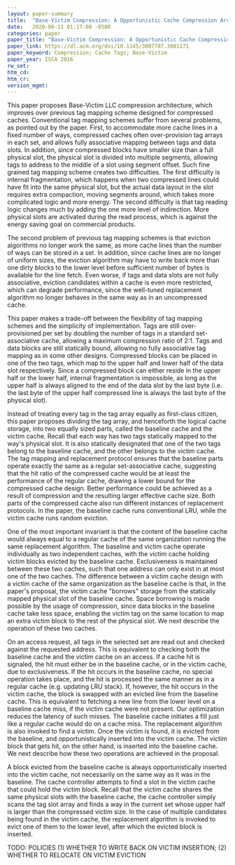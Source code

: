 ```yaml
---
layout: paper-summary
title:  "Base-Victim Compression: A Opportunistic Cache Compression Architecture"
date:   2020-06-11 01:17:00 -0500
categories: paper
paper_title: "Base-Victim Compression: A Opportunistic Cache Compression Architecture"
paper_link: https://dl.acm.org/doi/10.1145/3007787.3001171
paper_keyword: Compression; Cache Tags; Base-Victim
paper_year: ISCA 2016
rw_set:
htm_cd:
htm_cr:
version_mgmt:
---
```


This paper proposes Base-Victim LLC compression architecture, which improves over previous tag mapping scheme designed
for compressed caches. Conventional tag mapping schemes suffer from several problems, as pointed out by the paper.
First, to accommodate more cache lines in a fixed number of ways, compressed caches often over-provision tag arrays
in each set, and allows fully associative mapping between tags and data slots. In addition, since compressed blocks 
have smaller size than a full physical slot, the physical slot is divided into multiple segments, allowing tags to
address to the middle of a slot using segment offset. Such fine grained tag mapping scheme creates two difficulties.
The first difficulty is internal fragmentation, which happens when two compressed lines could have fit into the same
physical slot, but the actual data layout in the slot requires extra compaction, moving segments around, which takes
more complicated logic and more energy. The second difficulty is that tag reading logic changes much by adding the one
more level of indirection. More physical slots are activated during the read process, which is against the energy saving
goal on commercial products.

The second problem of previous tag mapping schemes is that eviction algorithms no longer work the same, as more 
cache lines than the number of ways can be stored in a set. In addition, since cache lines are no longer of uniform
sizes, the eviction algorithm may have to write back more than one dirty blocks to the lower level before sufficient
number of bytes is available for the line fetch. Even worse, if tags and data slots are not fully associative, eviction
candidates within a cache is even more restricted, which can degrade performance, since the well-tuned replacement
algorithm no longer behaves in the same way as in an uncompressed cache.

This paper makes a trade-off between the flexibility of tag mapping schemes and the simplicity of implementation. 
Tags are still over-provisioned per set by doubling the number of tags in a standard set-associative cache, allowing 
a maximum compression ratio of 2:1. Tags and data blocks are still statically bound, allowing no fully associative tag 
mapping as in some other designs. Compressed blocks can be placed in one of the two tags, which map to the upper half
and lower half of the data slot respectively. Since a compressed block can either reside in the upper half or the lower 
half, internal fragmentation is impossible, as long as the upper half is always aligned to the end of the data slot by 
the last byte (i.e. the last byte of the upper half compressed line is always the last byte of the physical slot).

Instead of treating every tag in the tag array equally as first-class citizen, this paper proposes dividing the tag array,
and henceforth the logical cache storage, into two equally sized parts, called the baseline cache and the victim cache. 
Recall that each way has two tags statically mapped to the way's physical slot. It is also statically designated that 
one of the two tags belong to the baseline cache, and the other belongs to the victim cache.
The tag mapping and replacement protocol ensures that the baseline parts operate exactly the same as a regular set-associative
cache, suggesting that the hit ratio of the compressed cache would be at least the performance of the regular cache,
drawing a lower bound for the compressed cache design.
Better performance could be achieved as a result of compression and the resulting larger effective cache size.
Both parts of the compressed cache also run different instances of replacement protocols.
In the paper, the baseline cache runs conventional LRU, while the victim cache runs random eviction.

One of the most important invariant is that the content of the baseline cache would always equal to a regular cache 
of the same organization running the same replacement algorithm. 
The baseline and victim cache operate individually as two independent caches, with the victim cache holding victim
blocks evicted by the baseline cache. Exclusiveness is maintained between these two caches, such that one address
can only exist in at most one of the two caches.
The difference between a victim cache design with a victim cache of the same organization as the baseline cache is 
that, in the paper's proposal, the victim cache "borrows" storage from the statically mapped physical slot of the 
baseline cache. Space borrowing is made possible by the usage of compression, since data blocks in the baseline cache
take less space, enabling the victim tag on the same location to map an extra victim block to the rest of the physical
slot. We next describe the operation of these two caches.

On an access request, all tags in the selected set are read out and checked against the requested address. This is equivalent
to checking both the baseline cache and the victim cache on an access. 
If a cache hit is signaled, the hit must either be in the baseline cache, or in the victim cache, due to exclusiveness.
If the hit occurs in the baseline cache, no special operation takes place, and the hit is processed the same manner as in
a regular cache (e.g. updating LRU stack). 
If, however, the hit occurs in the victim cache, the block is swapped with an evicted line from the baseline cache.
This is equivalent to fetching a new line from the lower level on a baseline cache miss, if the victim cache were not 
present. Our optimization reduces the latency of such misses.
The baseline cache initiates a fill just like a regular cache would do on a cache miss. The replacement algorithm is also
invoked to find a victim. Once the victim is found, it is evicted from the baseline, and opportunistically inserted into 
the victim cache. The victim block that gets hit, on the other hand, is inserted into the baseline cache. We next describe
how these two operations are achieved in the proposal.

A block evicted from the baseline cache is always opportunistically inserted into the victim cache, not necessarily on the
same way as it was in the baseline. 
The cache controller attempts to find a slot in the victim cache that could hold the victim block. Recall that the victim
cache shares the same physical slots with the baseline cache, the cache controller simply scans the tag slot array
and finds a way in the current set whose upper half is larger than the compressed victim size. In the case of multiple
candidates being found in the victim cache, the replacement algorithm is invoked to evict one of them to the lower level,
after which the evicted block is inserted. 


TODO: POLICIES (1) WHETHER TO WRITE BACK ON VICTIM INSERTION; (2) WHETHER TO RELOCATE ON VICTIM EVICTION
